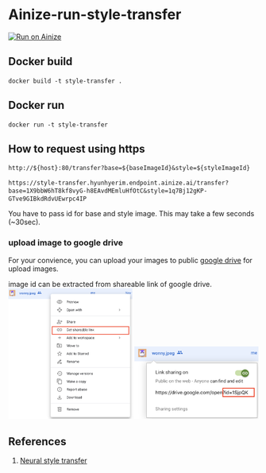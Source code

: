 # Ainize-run-style-transfer

[![Run on Ainize](https://ainize.ai/static/images/run_on_ainize_button.svg)](https://ainize.ai/hyunhyerim/style-transfer)

## Docker build
```
docker build -t style-transfer .
```

## Docker run
```
docker run -t style-transfer
```


## How to request using https
```
http://${host}:80/transfer?base=${baseImageId}&style=${styleImageId}
```
```
https://style-transfer.hyunhyerim.endpoint.ainize.ai/transfer?base=1X9bbW6hT8kf8vyG-h8EAvdMEmluHfOtC&style=1q7Bj12gKP-GTve9GIBkdRdvUEwrpc4IP
```

You have to pass id for base and style image. This may take a few seconds (~30sec).

### upload image to google drive 

For your convience, you can upload your images to public [google drive](https://drive.google.com/drive/folders/1Ou30F1YEa0Wnh6V1gPjSwmxNmobqe_X2) for upload images. 

image id can be extracted from shareable link of google drive.
<img src="/images/guide.png" width="250" />
<img src="/images/guide2.png" width="250" />

## References
1. [Neural style transfer](https://www.tensorflow.org/tutorials/generative/style_transfer)
